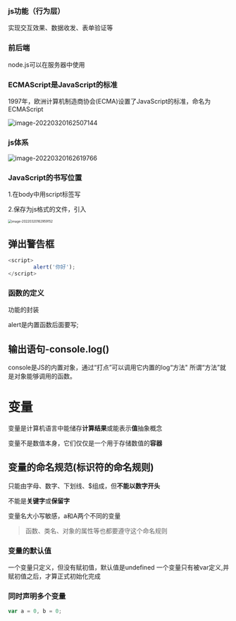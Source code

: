 ### js功能（行为层）

实现交互效果、数据收发、表单验证等

### 前后端

node.js可以在服务器中使用

### ECMAScript是JavaScript的标准

1997年，欧洲计算机制造商协会(ECMA)设置了JavaScript的标准，命名为ECMAScript

![image-20220320162507144](../assets/image-20220320162507144.png)

### js体系

![image-20220320162619766](../assets/image-20220320162619766.png)

### JavaScript的书写位置

1.在body中用script标签写

2.保存为js格式的文件，引入

<img src="../assets/image-20220320162959152.png" alt="image-20220320162959152" style="zoom:50%;" />

## 弹出警告框

```js
<script>
        alert('你好');
</script>
```

### 函数的定义

功能的封装

alert是内置函数后面要写;

## 输出语句-console.log()

console是JS的内置对象，通过“打点”可以调用它内置的log“方法"
所谓“方法”就是对象能够调用的函数。

# 变量

变量是计算机语言中能储存**计算结果**或能表示**值**抽象概念

变量不是数值本身，它们仅仅是一个用于存储数值的**容器**

## 变量的命名规范(标识符的命名规则)

只能由字母、数字、下划线、$组成，但**不能以数字开头**

不能是**关键字**或**保留字**

变量名大小写敏感，a和A两个不同的变量

> 函数、类名、对象的属性等也都要遵守这个命名规则

### 变量的默认值

一个变量只定义，但没有赋初值，默认值是undefined
一个变量只有被var定义,并赋初值之后，才算正式初始化完成

### 同时声明多个变量

```js
var a = 0, b = 0;
```









